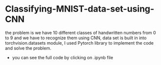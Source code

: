 # Classifying-MNIST-data-set-using-CNN
the problem is we have 10 different classes of handwritten numbers from 0 to 9 and we have to recognize them using CNN, data set is built in into torchvision.datasets module, I used Pytorch library to implement the code and solve the problem.
- you can see the full code by clicking on .ipynb file
